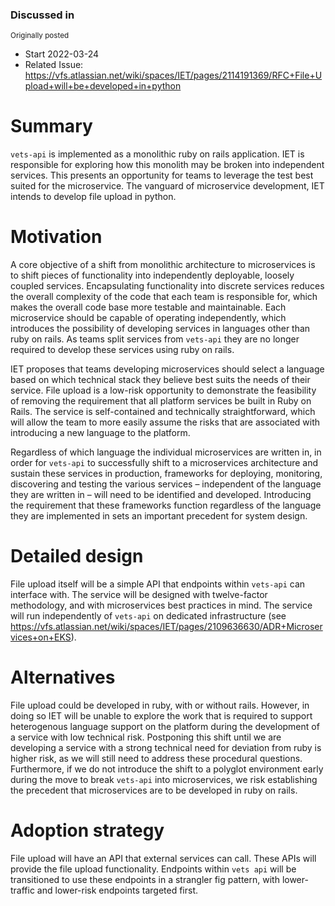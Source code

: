 ### Discussed in

<sup>Originally posted</sup>
- Start  2022-03-24
- Related Issue: https://vfs.atlassian.net/wiki/spaces/IET/pages/2114191369/RFC+File+Upload+will+be+developed+in+python

# Summary

`vets-api` is implemented as a monolithic ruby on rails application. IET is responsible for exploring how this monolith may be broken into independent services. This presents an opportunity for teams to leverage the test best suited for the microservice. The vanguard of microservice development, IET intends to develop file upload in python. 

# Motivation

A core objective of a shift from monolithic architecture to microservices is to shift pieces of functionality into independently deployable, loosely coupled services. Encapsulating functionality into discrete services reduces the overall complexity of the code that each team is responsible for, which makes the overall code base more testable and maintainable. Each microservice should be capable of operating independently, which introduces the possibility of developing services in languages other than ruby on rails. As teams split services from `vets-api` they are no longer required to develop these services using ruby on rails. 

IET proposes that teams developing microservices should select a language based on which technical stack they believe best suits the needs of their service. File upload is a low-risk opportunity to demonstrate the feasibility of removing the requirement that all platform services be built in Ruby on Rails. The service is self-contained and technically straightforward, which will allow the team to more easily assume the risks that are associated with introducing a new language to the platform. 

Regardless of which language the individual microservices are written in, in order for `vets-api` to successfully shift to a microservices architecture and sustain these services in production, frameworks for deploying, monitoring, discovering and testing the various services – independent of the language they are written in – will need to be identified and developed. Introducing the requirement that these frameworks function regardless of the language they are implemented in sets an important precedent for system design.

# Detailed design
File upload itself will be a simple API that endpoints within `vets-api` can interface with. The service will be designed with twelve-factor methodology, and with microservices best practices in mind. The service will run independently of `vets-api` on dedicated infrastructure (see https://vfs.atlassian.net/wiki/spaces/IET/pages/2109636630/ADR+Microservices+on+EKS).


# Alternatives

File upload could be developed in ruby, with or without rails. However, in doing so IET will be unable to explore the work that is required to support heterogenous language support on the platform during the development of a service with low technical risk. Postponing this shift until we are developing a service with a strong technical need for deviation from ruby is higher risk, as we will still need to address these procedural questions. Furthermore, if we do not introduce the shift to a polyglot environment early during the move to break `vets-api` into microservices, we risk establishing the precedent that microservices are to be developed in ruby on rails. 


# Adoption strategy
File upload will have an API that external services can call. These APIs will provide the file upload functionality. Endpoints within `vets api` will be transitioned to use these endpoints in a strangler fig pattern, with lower-traffic and lower-risk endpoints targeted first. 
